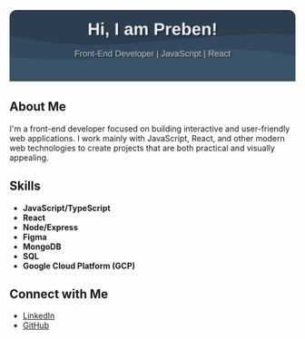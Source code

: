 ![Banner](./banner.svg)

## About Me

I'm a front-end developer focused on building interactive and user-friendly web applications. I work mainly with JavaScript, React, and other modern web technologies to create projects that are both practical and visually appealing.

## Skills

- **JavaScript/TypeScript**
- **React**
- **Node/Express**
- **Figma**
- **MongoDB**
- **SQL**
- **Google Cloud Platform (GCP)**

## Connect with Me

- [LinkedIn](https://www.linkedin.com/in/preben-s%C3%B8rensen-9a26ab321/)
- [GitHub](https://github.com/prebensoerensen)
